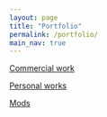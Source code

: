 ```yaml
---
layout: page
title: "Portfolio"
permalink: /portfolio/
main_nav: true
---
```


[Commercial work](../data/Commercial_work)

[Personal works](data/Personal_work)

[Mods](data/mods)